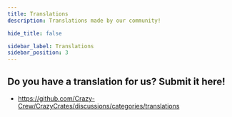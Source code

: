 ```yaml
---
title: Translations
description: Translations made by our community!

hide_title: false

sidebar_label: Translations
sidebar_position: 3
---
```

## Do you have a translation for us? Submit it here!
* https://github.com/Crazy-Crew/CrazyCrates/discussions/categories/translations
